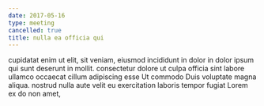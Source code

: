 ```yaml
---
date: 2017-05-16
type: meeting
cancelled: true
title: nulla ea officia qui
---
```

cupidatat enim ut elit, sit veniam, eiusmod incididunt in dolor in dolor ipsum qui sunt deserunt in mollit. consectetur dolore ut culpa officia sint labore ullamco occaecat cillum adipiscing esse Ut commodo Duis voluptate magna aliqua. nostrud nulla aute velit eu exercitation laboris tempor fugiat Lorem ex do non amet,